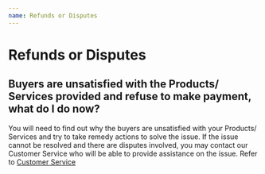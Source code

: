 ```yaml
---
name: Refunds or Disputes 
---
```


# Refunds or Disputes

##  Buyers are unsatisfied with the Products/ Services provided and refuse to make payment, what do I do now?

You will need to find out why the buyers are unsatisfied with your Products/ Services and try to take remedy actions to solve the issue. If the issue cannot be resolved and there are disputes involved, you may contact our Customer Service who will be able to provide assistance on the issue. Refer to [Customer Service](http://emarineonline.com)